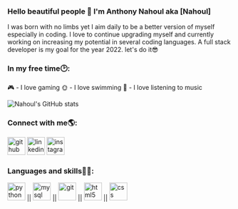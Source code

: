 ### Hello beautiful people 👋 I'm Anthony Nahoul aka [Nahoul]

I was born with no limbs yet I aim daily to be a better version of myself especially in coding. I love to continue upgrading myself and currently working on increasing my potential in several coding languages. A full stack developer is my goal for the year 2022. let's do it😎

### In my free time🕑:
🎮 - I love gaming
🌞 - I love swimming
👾 - I love listening to music

![Nahoul's GitHub stats](https://github-readme-stats.vercel.app/api?username=Anthony-Nahoul&hide=contribs,issues&show_icons=true&theme=merko)

### Connect with me🌎: 
[<img src='https://cdn-icons-png.flaticon.com/512/270/270798.png' alt='github' height='40'>](https://github.com/Anthony-Nahoul)  [<img src='https://cdn-icons-png.flaticon.com/512/174/174857.png' alt='linkedin' height='40'>](https://www.linkedin.com/in/anthonynahoul/)  [<img src='https://cdn-icons.flaticon.com/png/512/2626/premium/2626270.png?token=exp=1652284232~hmac=a63b7e20125cac3153551d50637c0e3e' alt='instagram' height='40'>](https://www.instagram.com/nahoul/)
### Languages and skills👨‍💻:
<img src='https://cdn-icons-png.flaticon.com/512/5968/5968350.png' alt='python' height='40'> || <img src='https://cdn-icons-png.flaticon.com/512/5968/5968313.png' alt='mysql' height='40'> || <img src='https://cdn-icons.flaticon.com/png/512/4494/premium/4494748.png?token=exp=1652284599~hmac=4bdb71fd134edddfcc05450b8dd1d0a6' alt='git' height='40'> || <img src='https://cdn-icons-png.flaticon.com/512/174/174854.png' alt='html5' height='40'> || <img src='https://cdn-icons-png.flaticon.com/512/732/732190.png' alt='css' height='40'>


